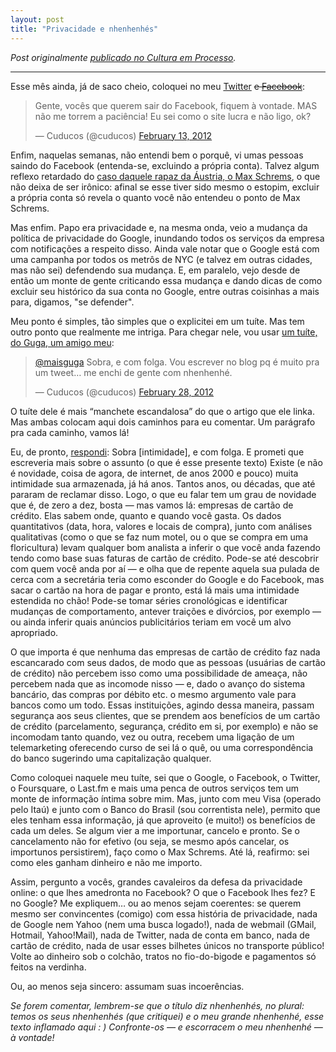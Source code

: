 ```yaml
---
layout: post
title: "Privacidade e nhenhenhés"
---
```


_Post originalmente_ [_publicado no Cultura em Processo_](http://www.meiaduzia.com.br/culturaemprocesso/2012/02/28/privacidade-e-nhenhenhes/)_._

* * *

Esse mês ainda, já de saco cheio, coloquei no meu [Twitter](http://twitter.com/cuducos/status/169111174732984321) <s>e <a href="http://www.facebook.com/cuducos/posts/10150539452591700">Facebook</a></s>:

<blockquote class="twitter-tweet" data-lang="en"><p lang="pt" dir="ltr">Gente, vocês que querem sair do Facebook, fiquem à vontade. MAS não me torrem a paciência! Eu sei como o site lucra e não ligo, ok?</p>&mdash; Cuducos (@cuducos) <a href="https://twitter.com/cuducos/status/169111174732984321">February 13, 2012</a></blockquote> <script async src="//platform.twitter.com/widgets.js" charset="utf-8"></script>

Enfim, naquelas semanas, não entendi bem o porquê, vi umas pessoas saindo do Facebook (entenda-se, excluindo a própria conta). Talvez algum reflexo retardado do [caso daquele rapaz da Áustria, o Max Schrems](http://youtu.be/ObbiBeXevkE), o que não deixa de ser irônico: afinal se esse tiver sido mesmo o estopim, excluir a própria conta só revela o quanto você não entendeu o ponto de Max Schrems.

Mas enfim. Papo era privacidade e, na mesma onda, veio a mudança da política de privacidade do Google, inundando todos os serviços da empresa com notificações a respeito disso. Ainda vale notar que o Google está com uma campanha por todos os metrôs de NYC (e talvez em outras cidades, mas não sei) defendendo sua mudança. E, em paralelo, vejo desde de então um monte de gente criticando essa mudança e dando dicas de como excluir seu histórico da sua conta no Google, entre outras coisinhas a mais para, digamos, "se defender".

Meu ponto é simples, tão simples que o explicitei em um tuíte. Mas tem outro ponto que realmente me intriga. Para chegar nele, vou usar <a href="http://twitter.com/maisguga/status/174515872407355392">um tuíte, do Guga, um amigo meu</a>:

<blockquote class="twitter-tweet" data-lang="en"><p lang="pt" dir="ltr"><a href="https://twitter.com/maisguga">@maisguga</a> Sobra, e com folga. Vou escrever no blog pq é muito pra um tweet… me enchi de gente com nhenhenhé.</p>&mdash; Cuducos (@cuducos) <a href="https://twitter.com/cuducos/status/174533538593521665">February 28, 2012</a></blockquote> <script async src="//platform.twitter.com/widgets.js" charset="utf-8"></script>

O tuíte dele é mais “manchete escandalosa” do que o artigo que ele linka. Mas ambas colocam aqui dois caminhos para eu comentar. Um parágrafo pra cada caminho, vamos lá!

Eu, de pronto, <a href="http://twitter.com/cuducos/status/174533538593521665">respondi</a>: Sobra [intimidade], e com folga. E prometi que escreveria mais sobre o assunto (o que é esse presente texto) Existe (e não é novidade, coisa de agora, de internet, de anos 2000 e pouco) muita intimidade sua armazenada, já há anos. Tantos anos, ou décadas, que até pararam de reclamar disso. Logo, o que eu falar tem um grau de novidade que é, de zero a dez, bosta — mas vamos lá: empresas de cartão de crédito. Elas sabem onde, quanto e quando você gasta. Os dados quantitativos (data, hora, valores e locais de compra), junto com análises qualitativas (como o que se faz num motel, ou o que se compra em uma floricultura) levam qualquer bom analista a inferir o que você anda fazendo tendo como base suas faturas de cartão de crédito. Pode-se até descobrir com quem você anda por aí — e olha que de repente aquela sua pulada de cerca com a secretária teria como esconder do Google e do Facebook, mas sacar o cartão na hora de pagar e pronto, está lá mais uma intimidade estendida no chão! Pode-se tomar séries cronológicas e identificar mudanças de comportamento, antever traições e divórcios, por exemplo — ou ainda inferir quais anúncios publicitários teriam em você um alvo apropriado.

O que importa é que nenhuma das empresas de cartão de crédito faz nada escancarado com seus dados, de modo que as pessoas (usuárias de cartão de crédito) não percebem isso como uma possibilidade de ameaça, não percebem nada que as incomode nisso — e, dado o avanço do sistema bancário, das compras por débito etc. o mesmo argumento vale para bancos como um todo. Essas instituições, agindo dessa maneira, passam segurança aos seus clientes, que se prendem aos benefícios de um cartão de crédito (parcelamento, segurança, crédito em si, por exemplo) e não se incomodam tanto quando, vez ou outra, recebem uma ligação de um telemarketing oferecendo curso de sei lá o quê, ou uma correspondência do banco sugerindo uma capitalização qualquer.

Como coloquei naquele meu tuíte, sei que o Google, o Facebook, o Twitter, o Foursquare, o Last.fm e mais uma penca de outros serviços tem um monte de informação íntima sobre mim. Mas, junto com meu Visa (operado pelo Itaú) e junto com o Banco do Brasil (sou correntista nele), permito que eles tenham essa informação, já que aproveito (e muito!) os benefícios de cada um deles. Se algum vier a me importunar,  cancelo e pronto. Se o cancelamento não for efetivo (ou seja, se mesmo após cancelar, os importunos persistirem), faço como o Max Schrems. Até lá, reafirmo: sei como eles ganham dinheiro e não me importo.

Assim, pergunto a vocês, grandes cavaleiros da defesa da privacidade online: o que lhes amedronta no Facebook? O que o Facebook lhes fez? E no Google? Me expliquem… ou ao menos sejam coerentes: se querem mesmo ser convincentes (comigo) com essa história de privacidade, nada de Google nem Yahoo (nem uma busca logado!), nada de webmail (GMail, Hotmail, Yahoo!Mail), nada de Twitter, nada de conta em banco, nada de cartão de crédito, nada de usar esses bilhetes únicos no transporte público! Volte ao dinheiro sob o colchão, tratos no fio-do-bigode e pagamentos só feitos na verdinha.

Ou, ao menos seja sincero: assumam suas incoerências.

_Se forem comentar, lembrem-se que o título diz nhenhenhés, no plural: temos os seus nhenhenhés (que critiquei) e o meu grande nhenhenhé, esse texto inflamado aqui : ) Confronte-os — e escorracem o meu nhenhenhé — à vontade!_